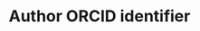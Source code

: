 ---
title: 'Author ORCID identifier'
slug: 'global-author-orcid-identifier'
description: 'ORCID identifier of individuals'
comment: 'Assign for each author'
required: False
module: 'Provenance'
cluster: 'Global'
policy: 'Free value. Repeat values.'
---